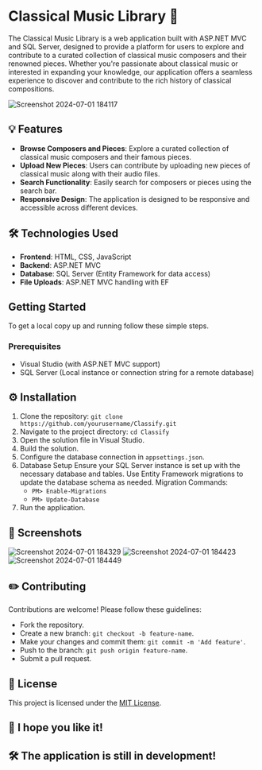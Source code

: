 # Classical Music Library 🎻

The Classical Music Library is a web application built with ASP.NET MVC and SQL Server, designed to provide a platform for users to explore and contribute to a curated collection of classical music composers and their renowned pieces. Whether you're passionate about classical music or interested in expanding your knowledge, our application offers a seamless experience to discover and contribute to the rich history of classical compositions.

![Screenshot 2024-07-01 184117](https://github.com/StiliyanIliev27/Classify/assets/142061336/cdbb585b-2e0d-4cb0-a781-e2be1058c4c8)


## 💡 Features

- **Browse Composers and Pieces**: Explore a curated collection of classical music composers and their famous pieces.
- **Upload New Pieces**: Users can contribute by uploading new pieces of classical music along with their audio files.
- **Search Functionality**: Easily search for composers or pieces using the search bar.
- **Responsive Design**: The application is designed to be responsive and accessible across different devices.

## 🛠 Technologies Used

- **Frontend**: HTML, CSS, JavaScript
- **Backend**: ASP.NET MVC
- **Database**: SQL Server (Entity Framework for data access)
- **File Uploads**: ASP.NET MVC handling with EF

## Getting Started

To get a local copy up and running follow these simple steps.

### Prerequisites

- Visual Studio (with ASP.NET MVC support)
- SQL Server (Local instance or connection string for a remote database)

## ⚙️ Installation

1. Clone the repository: `git clone https://github.com/yourusername/Classify.git`
2. Navigate to the project directory: `cd Classify`
3. Open the solution file in Visual Studio.
4. Build the solution.
5. Configure the database connection in `appsettings.json`.
6. Database Setup
  Ensure your SQL Server instance is set up with the necessary database and tables. Use Entity Framework migrations to update the database schema as needed.
  Migration Commands:
      - `PM> Enable-Migrations`
      - `PM> Update-Database`
7. Run the application.

## 📸 Screenshots
![Screenshot 2024-07-01 184329](https://github.com/StiliyanIliev27/Classify/assets/142061336/ed03b7a3-7b2c-4730-9d52-68b40d239b99)
![Screenshot 2024-07-01 184423](https://github.com/StiliyanIliev27/Classify/assets/142061336/4d947afc-2ae0-40da-825a-1524c1857035)
![Screenshot 2024-07-01 184449](https://github.com/StiliyanIliev27/Classify/assets/142061336/0778aed5-96df-4f66-a7a6-9bf80f02db56)



 ## ✏️ Contributing

Contributions are welcome! Please follow these guidelines:
- Fork the repository.
- Create a new branch: `git checkout -b feature-name`.
- Make your changes and commit them: `git commit -m 'Add feature'`.
- Push to the branch: `git push origin feature-name`.
- Submit a pull request.

## 📄 License

This project is licensed under the [MIT License](LICENSE).

## 💎 I hope you like it! 

## 🛠️ The application is still in development!
